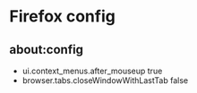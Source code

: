 # Firefox config

## about:config

- ui.context_menus.after_mouseup true
- browser.tabs.closeWindowWithLastTab false
